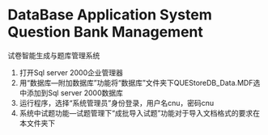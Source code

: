 # DataBase Application System Question Bank Management
试卷智能生成与题库管理系统

1. 打开Sql server 2000企业管理器
2. 用“数据库—附加数据库”功能将“数据库”文件夹下QUEStoreDB_Data.MDF选中添加到Sql server 2000数据库
3. 运行程序，选择“系统管理员”身份登录，用户名cnu，密码cnu
4. 系统中试题功能—试题管理下“成批导入试题”功能对于导入文档格式的要求在本文件夹下